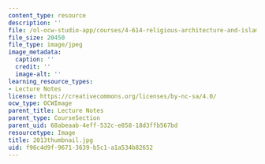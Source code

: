 ```yaml
---
content_type: resource
description: ''
file: /ol-ocw-studio-app/courses/4-614-religious-architecture-and-islamic-cultures-fall-2002/f96c4d9f96713639b5c1a1a534b82652_2013thumbnail.jpg
file_size: 20450
file_type: image/jpeg
image_metadata:
  caption: ''
  credit: ''
  image-alt: ''
learning_resource_types:
- Lecture Notes
license: https://creativecommons.org/licenses/by-nc-sa/4.0/
ocw_type: OCWImage
parent_title: Lecture Notes
parent_type: CourseSection
parent_uid: 68abeaab-4eff-532c-e858-18d3ffb567bd
resourcetype: Image
title: 2013thumbnail.jpg
uid: f96c4d9f-9671-3639-b5c1-a1a534b82652
---
```

